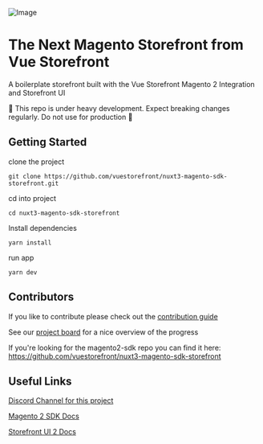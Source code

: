 ![Image](https://user-images.githubusercontent.com/45824492/245919144-03993fa2-1061-4c24-8e38-4be806725131.png)

# The Next Magento Storefront from Vue Storefront
A boilerplate storefront built with the Vue Storefront Magento 2 Integration and Storefront UI

🚧 This repo is under heavy development. Expect breaking changes regularly. Do not use for production 🚧

## Getting Started
clone the project
```
git clone https://github.com/vuestorefront/nuxt3-magento-sdk-storefront.git
```
cd into project
```
cd nuxt3-magento-sdk-storefront
```
Install dependencies
```
yarn install
```
run app
```
yarn dev
```


## Contributors
If you like to contribute please check out the [contribution guide](.github/CONTRIBUTING.md)

See our [project board](https://github.com/orgs/vuestorefront/projects/5) for a nice overview of the progress

If you're looking for the magento2-sdk repo you can find it here: https://github.com/vuestorefront/nuxt3-magento-sdk-storefront


## Useful Links

[Discord Channel for this project](https://discord.com/channels/770285988244750366/1118217168258089110)

[Magento 2 SDK Docs](https://docs.vuestorefront.io/sdk-magento2/)

[Storefront UI 2 Docs](https://docs.storefrontui.io/v2/)

